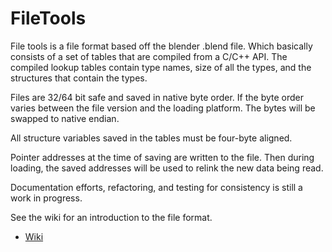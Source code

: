 # FileTools
File tools is a file format based off the blender .blend file.  Which basically consists of a set of tables that are compiled from a C/C++ API. The compiled lookup tables contain type names, size of all the types, and the structures that contain the types. 

Files are 32/64 bit safe and saved in native byte order. If the byte order varies between the file version and the loading platform. The bytes will be swapped to native endian. 

All structure variables saved in the tables must be four-byte aligned.

Pointer addresses at the time of saving are written to the file. Then during loading, the saved addresses will be used to relink the new data being read.

Documentation efforts, refactoring, and testing for consistency is still a work in progress. 

See the wiki for an introduction to the file format.
* [Wiki](https://github.com/snailrose/FileTools/wiki)
